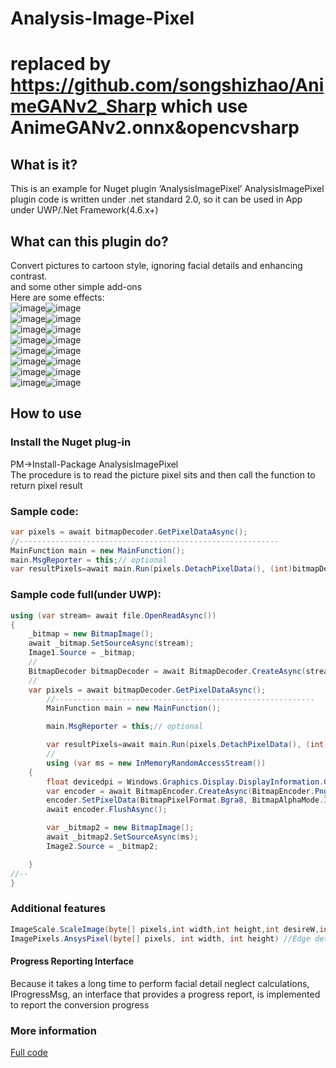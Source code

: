 # Analysis-Image-Pixel
# replaced by https://github.com/songshizhao/AnimeGANv2_Sharp which use AnimeGANv2.onnx&opencvsharp
##  What is it?  
This is an example for Nuget plugin ‘AnalysisImagePixel’
AnalysisImagePixel plugin code is written under .net standard 2.0, so it can be used in App under UWP/.Net Framework(4.6.x+)  
## What can this plugin do?
Convert pictures to cartoon style, ignoring facial details and enhancing contrast.   
and some other simple add-ons  
Here are some effects:    
![image](https://raw.githubusercontent.com/songshizhao/Analysis-Image-Pixel/master/CropImage/CropImage/samples/1.jpg)![image](https://raw.githubusercontent.com/songshizhao/Analysis-Image-Pixel/master/CropImage/CropImage/samples/1.1.jpg)  
![image](https://raw.githubusercontent.com/songshizhao/Analysis-Image-Pixel/master/CropImage/CropImage/samples/2.jpg)![image](https://raw.githubusercontent.com/songshizhao/Analysis-Image-Pixel/master/CropImage/CropImage/samples/2.1.jpg)  
![image](https://raw.githubusercontent.com/songshizhao/Analysis-Image-Pixel/master/CropImage/CropImage/samples/3.jpg)![image](https://raw.githubusercontent.com/songshizhao/Analysis-Image-Pixel/master/CropImage/CropImage/samples/3.1.jpg)  
![image](https://raw.githubusercontent.com/songshizhao/Analysis-Image-Pixel/master/CropImage/CropImage/samples/4.jpg)![image](https://raw.githubusercontent.com/songshizhao/Analysis-Image-Pixel/master/CropImage/CropImage/samples/4.1.jpg)  
![image](https://raw.githubusercontent.com/songshizhao/Analysis-Image-Pixel/master/CropImage/CropImage/samples/5.jpg)![image](https://raw.githubusercontent.com/songshizhao/Analysis-Image-Pixel/master/CropImage/CropImage/samples/5.1.jpg)  
![image](https://raw.githubusercontent.com/songshizhao/Analysis-Image-Pixel/master/CropImage/CropImage/samples/6.1.jpg)![image](https://raw.githubusercontent.com/songshizhao/Analysis-Image-Pixel/master/CropImage/CropImage/samples/6.png)  
![image](https://raw.githubusercontent.com/songshizhao/Analysis-Image-Pixel/master/CropImage/CropImage/samples/7.jpg)![image](https://raw.githubusercontent.com/songshizhao/Analysis-Image-Pixel/master/CropImage/CropImage/samples/7.1.png)  
![image](https://raw.githubusercontent.com/songshizhao/Analysis-Image-Pixel/master/CropImage/CropImage/samples/8.png)![image](https://raw.githubusercontent.com/songshizhao/Analysis-Image-Pixel/master/CropImage/CropImage/samples/8.1.png)  
## How to use
### Install the Nuget plug-in 
PM->Install-Package AnalysisImagePixel  
The procedure is to read the picture pixel sits and then call the function to return pixel result     
### Sample code:
``` csharp
var pixels = await bitmapDecoder.GetPixelDataAsync();
//----------------------------------------------------------
MainFunction main = new MainFunction();
main.MsgReporter = this;// optional
var resultPixels=await main.Run(pixels.DetachPixelData(), (int)bitmapDecoder.PixelWidth, (int)bitmapDecoder.PixelHeight);
```
### Sample code full(under UWP):
``` csharp
using (var stream= await file.OpenReadAsync())
{
	_bitmap = new BitmapImage();
	await _bitmap.SetSourceAsync(stream);
	Image1.Source = _bitmap;
	//
	BitmapDecoder bitmapDecoder = await BitmapDecoder.CreateAsync(stream);
	//
	var pixels = await bitmapDecoder.GetPixelDataAsync();
        //----------------------------------------------------------
        MainFunction main = new MainFunction();

        main.MsgReporter = this;// optional

        var resultPixels=await main.Run(pixels.DetachPixelData(), (int)bitmapDecoder.PixelWidth, (int)bitmapDecoder.PixelHeight);
        //
        using (var ms = new InMemoryRandomAccessStream())
	{
		float devicedpi = Windows.Graphics.Display.DisplayInformation.GetForCurrentView().LogicalDpi;
		var encoder = await BitmapEncoder.CreateAsync(BitmapEncoder.PngEncoderId, ms);
		encoder.SetPixelData(BitmapPixelFormat.Bgra8, BitmapAlphaMode.Ignore,bitmapDecoder.PixelWidth,bitmapDecoder.PixelHeight, devicedpi, devicedpi, resultPixels);
		await encoder.FlushAsync();

		var _bitmap2 = new BitmapImage();
		await _bitmap2.SetSourceAsync(ms);
		Image2.Source = _bitmap2;

	}
//--
}
```
### Additional features
``` csharp
ImageScale.ScaleImage(byte[] pixels,int width,int height,int desireW,int desireH) //Zoom Image  
ImagePixels.AnsysPixel(byte[] pixels, int width, int height) //Edge detection  
```
#### Progress Reporting Interface  
Because it takes a long time to perform facial detail neglect calculations, IProgressMsg, an interface that provides a progress report, is implemented to report the conversion progress  
### More information
[Full code](https://github.com/songshizhao/Image-Edge-Detection/blob/master/CropImage/CropImage/MainPage.xaml.cs "how to use")
